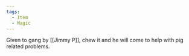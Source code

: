 ```yaml
---
tags:
  - Item
  - Magic
---
```


Given to gang by [[Jimmy P]], chew it and he will come to help with pig related problems.